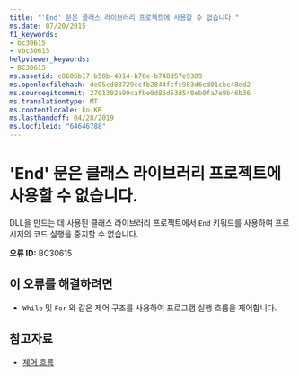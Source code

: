 ```yaml
---
title: "'End' 문은 클래스 라이브러리 프로젝트에 사용할 수 없습니다."
ms.date: 07/20/2015
f1_keywords:
- bc30615
- vbc30615
helpviewer_keywords:
- BC30615
ms.assetid: c8606b17-b50b-4014-b76e-b748d57e9389
ms.openlocfilehash: de05cd88729ccfb2844fcfc983d6cd01cbc48ed2
ms.sourcegitcommit: 2701302a99cafbe0d86d53d540eb0fa7e9b46b36
ms.translationtype: MT
ms.contentlocale: ko-KR
ms.lasthandoff: 04/28/2019
ms.locfileid: "64646788"
---
```

# <a name="end-statement-cannot-be-used-in-class-library-projects"></a>'End' 문은 클래스 라이브러리 프로젝트에 사용할 수 없습니다.
DLL을 만드는 데 사용된 클래스 라이브러리 프로젝트에서 `End` 키워드를 사용하여 프로시저의 코드 실행을 중지할 수 없습니다.  
  
 **오류 ID:** BC30615  
  
## <a name="to-correct-this-error"></a>이 오류를 해결하려면  
  
- `While` 및 `For` 와 같은 제어 구조를 사용하여 프로그램 실행 흐름을 제어합니다.  
  
## <a name="see-also"></a>참고자료

- [제어 흐름](../../visual-basic/programming-guide/language-features/control-flow/index.md)
